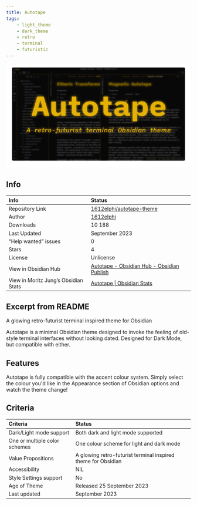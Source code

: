 ```yaml
---
title: Autotape
tags:
    - light_theme
    - dark_theme
    - retro
    - terminal
    - futuristic
---
```


<img src="https://raw.githubusercontent.com/1612elphi/autotape-theme/refs/heads/main/Screen.png">

## Info
| Info | Status |
| :--- | :--- |
| Repository Link | [1612elphi/autotape-theme](https://github.com/1612elphi/autotape-theme) |
| Author | [1612elphi](https://github.com/1612elphi) |
| Downloads | 10 188 |
| Last Updated | September 2023 |
| “Help wanted” issues | 0 |
| Stars | 4 |
| License | Unlicense |
| View in Obsidian Hub | [Autotape \- Obsidian Hub \- Obsidian Publish](https://publish.obsidian.md/hub/02+-+Community+Expansions/02.05+All+Community+Expansions/Themes/Autotape) |
| View in Moritz Jung’s Obsidian Stats | [Autotape \| Obsidian Stats](https://www.moritzjung.dev/obsidian-stats/themes/autotape/) |

## Excerpt from README
A glowing retro-futurist terminal inspired theme for Obsidian

Autotape is a minimal Obsidian theme designed to invoke the feeling of old-style terminal interfaces without looking dated. Designed for Dark Mode, but compatible with either.

## Features
Autotape is fully compatible with the accent colour system. Simply select the colour you'd like in the Appearance section of Obsidian options and watch the theme change!

## Criteria
| Criteria | Status |
| :--- | :--- | 
| Dark/Light mode support | Both dark and light mode supported | 
| One or multiple color schemes | One colour scheme for light and dark mode | 
| Value Propositions | A glowing retro-futurist terminal inspired theme for Obsidian | 
| Accessibility | NIL | 
| Style Settings support | No | 
| Age of Theme | Released 25 September 2023 | 
| Last updated | September 2023 | 